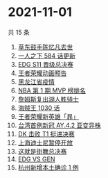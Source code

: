 # 2021-11-01

共 15 条

<!-- BEGIN ZHIHUSEARCH -->
<!-- 最后更新时间 Mon Nov 01 2021 07:08:31 GMT+0800 (China Standard Time) -->
1. [草东鼓手陈忆凡去世](https://www.zhihu.com/search?q=草东没有派对)
1. [一人之下 584 话更新](https://www.zhihu.com/search?q=一人之下)
1. [EDG S11 晋级总决赛](https://www.zhihu.com/search?q=edg)
1. [王者荣耀动画预告](https://www.zhihu.com/search?q=王者荣耀动画)
1. [黑龙江省疫情](https://www.zhihu.com/search?q=黑龙江疫情)
1. [NBA 第 1 期 MVP 榜排名](https://www.zhihu.com/search?q=MVP)
1. [詹姆斯复出湖人胜骑士](https://www.zhihu.com/search?q=詹姆斯)
1. [海贼王 1030 话](https://www.zhihu.com/search?q=海贼王)
1. [王者荣耀新英雄「暃」](https://www.zhihu.com/search?q=暃)
1. [台湾首例新冠 AY.4.2 亚变异株](https://www.zhihu.com/search?q=台湾新冠)
1. [DK 击败 T1 挺进决赛](https://www.zhihu.com/search?q=DK)
1. [上海迪士尼暂停开放](https://www.zhihu.com/search?q=上海迪士尼)
1. [这就是街舞总决赛](https://www.zhihu.com/search?q=这就是街舞)
1. [ EDG VS GEN](https://www.zhihu.com/search?q=edg)
1. [杭州新增本土确诊 1 例](https://www.zhihu.com/search?q=杭州疫情)
<!-- END ZHIHUSEARCH -->
